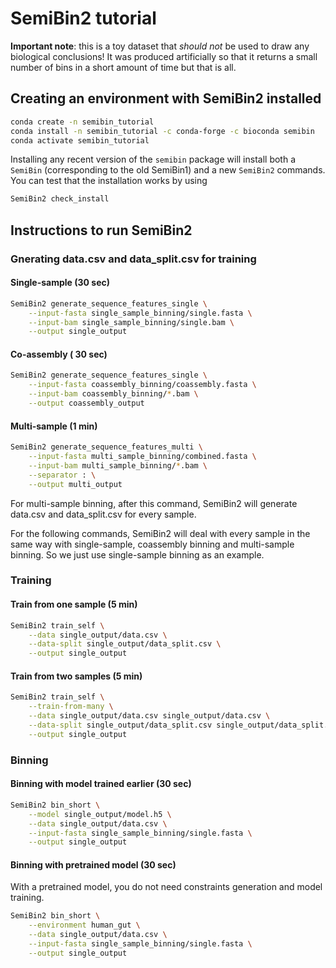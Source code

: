# SemiBin2 tutorial

**Important note**: this is a toy dataset that _should not_ be used to draw any biological conclusions! It was produced artificially so that it returns a small number of bins in a short amount of time but that is all.

## Creating an environment with SemiBin2 installed

```bash
conda create -n semibin_tutorial
conda install -n semibin_tutorial -c conda-forge -c bioconda semibin
conda activate semibin_tutorial
```

Installing any recent version of the `semibin` package will install both a `SemiBin` (corresponding to the old SemiBin1) and a new `SemiBin2` commands. You can test that the installation works by using

```bash
SemiBin2 check_install
```

## Instructions to run SemiBin2

### Gnerating data.csv and data_split.csv for training

#### Single-sample (30 sec)

```bash
SemiBin2 generate_sequence_features_single \
    --input-fasta single_sample_binning/single.fasta \
    --input-bam single_sample_binning/single.bam \
    --output single_output
```

#### Co-assembly ( 30 sec)

```bash
SemiBin2 generate_sequence_features_single \
    --input-fasta coassembly_binning/coassembly.fasta \
    --input-bam coassembly_binning/*.bam \
    --output coassembly_output
```

#### Multi-sample (1 min)

```bash
SemiBin2 generate_sequence_features_multi \
    --input-fasta multi_sample_binning/combined.fasta \
    --input-bam multi_sample_binning/*.bam \
    --separator : \
    --output multi_output
```

For multi-sample binning, after this command, SemiBin2 will generate data.csv and data_split.csv for every sample.

For the following commands, SemiBin2 will deal with every sample in the same way with single-sample, coassembly binning and multi-sample binning. So we just use single-sample binning as an example.

### Training

#### Train from one sample (5 min)

```bash
SemiBin2 train_self \
    --data single_output/data.csv \
    --data-split single_output/data_split.csv \
    --output single_output
```

#### Train from two samples (5 min)

```bash
SemiBin2 train_self \
    --train-from-many \
    --data single_output/data.csv single_output/data.csv \
    --data-split single_output/data_split.csv single_output/data_split.csv \
    --output single_output
```

### Binning

#### Binning with model trained earlier (30 sec)

```bash
SemiBin2 bin_short \
    --model single_output/model.h5 \
    --data single_output/data.csv \
    --input-fasta single_sample_binning/single.fasta \
    --output single_output
```

#### Binning with pretrained model (30 sec)

With a pretrained model, you do not need constraints generation and model training.

```bash
SemiBin2 bin_short \
    --environment human_gut \
    --data single_output/data.csv \
    --input-fasta single_sample_binning/single.fasta \
    --output single_output
```

